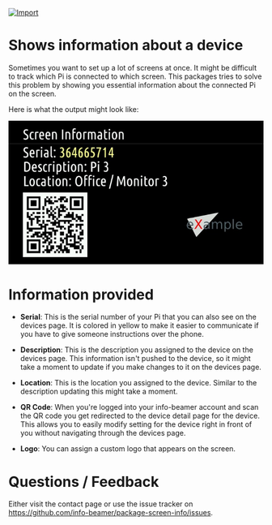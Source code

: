 [![Import](https://cdn.infobeamer.com/s/img/import.png)](https://info-beamer.com/use?url=https://github.com/info-beamer/package-screen-info)

# Shows information about a device

Sometimes you want to set up a lot of screens at once. It might be
difficult to track which Pi is connected to which screen. This
packages tries to solve this problem by showing you essential
information about the connected Pi on the screen.

Here is what the output might look like:

![Example Screenshot](screenshot-example.jpg)

# Information provided

 * **Serial**: This is the serial number of your Pi that you can also see on the devices page.
   It is colored in yellow to make it easier to communicate if you have to give someone
   instructions over the phone.

 * **Description**: This is the description you assigned to the device on the devices page. This
   information isn't pushed to the device, so it might take a moment to update if you
   make changes to it on the devices page.

 * **Location**: This is the location you assigned to the device. Similar to the description
   updating this might take a moment.

 * **QR Code**: When you're logged into your info-beamer account and scan the QR code you
   get redirected to the device detail page for the device. This allows you to easily
   modify setting for the device right in front of you without navigating through
   the devices page.

 * **Logo**: You can assign a custom logo that appears on the screen.

# Questions / Feedback

Either visit the contact page or use the issue tracker
on https://github.com/info-beamer/package-screen-info/issues.
